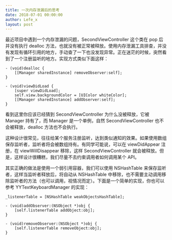 ```yaml
---
title: 一次内存泄漏后的思考
date: 2018-07-01 00:00:00
author: Lefe_x
layout: post
---
```



最近项目中遇到一个内存泄漏的问题，SecondViewController 这个类在 pop 后并没有执行 dealloc 方法，也就没有被正常被释放。使用内存泄漏工具排查，并没有发现有循环引用的地方，手动查了一下也没发现异常。正在迷茫的时候，突然看到了一个注册监听的地方。实现方式类似下面这样：

```
- (void)dealloc {
    [[Manager sharedInstance] removeObserver:self];
}

- (void)viewDidLoad {
    [super viewDidLoad];
    self.view.backgroundColor = [UIColor whiteColor];
    [[Manager sharedInstance] addObserver:self];
}
```

看到这里你应该已经猜到 SecondViewController 为什么没被释放，它被 Manager 持有了，而 Manager 是一个单例，自然 SecondViewController 也不会被释放，dealloc 方法也不会执行。

这种设计很常见，往往给某个服务注册监听，达到类似通知的效果。如果使用数组保存监听者，监听者将会被数组持有。有同学可能说，可以在 viewDidAppear 注册，在 viewWillDisappear 移除，这样 SecondViewController 就会被释放。但是，这样设计很糟糕，我们尽量不去约束调用者如何调用某个 API。

其实正确的做法是使用一个弱引用容器，我们可以使用 NSHashTable 来保存监听者，这样当监听者释放后，将自动从 NSHashTable 中移除，也不需要主动调用移除监听者的方法（也可以调用，视情况而定）。下面是一个简单的实现，你也可以参考 YYTextKeyboardManager 的实现：

```
_listenerTable = [NSHashTable weakObjectsHashTable];

- (void)addObserver:(NSObject *)obj {
    [self.listenerTable addObject:obj];
}

- (void)removeObserver:(NSObject *)obj {
    [self.listenerTable removeObject:obj];
}
```

